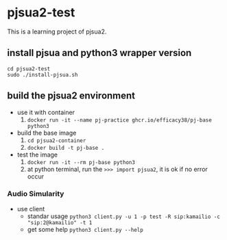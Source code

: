 # pjsua2-test
This is a learning project of pjsua2.

## install pjsua and python3 wrapper version
```
cd pjsua2-test
sudo ./install-pjsua.sh
```

## build the pjsua2 environment
- use it with container
    1. `docker run -it --name pj-practice ghcr.io/efficacy38/pj-base python3`
- build the base image
    1. `cd pjsua2-container`
    2. `docker build -t pj-base .`
- test the image
    1. `docker run -it --rm pj-base python3`
    2. at python terminal, run the `>>> import pjsua2`, it is ok if no error occur

### Audio Simularity
- use client
    - standar usage `python3 client.py -u 1 -p test -R sip:kamailio -c "sip:2@kamailio" -t 1`
    - get some help `python3 client.py --help`

